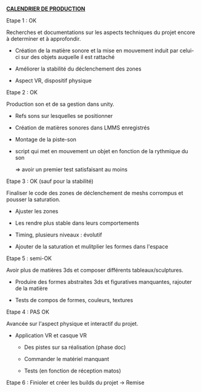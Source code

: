 <u>**CALENDRIER DE PRODUCTION**</u>

Etape 1 :  OK

Recherches et documentations sur les aspects techniques du projet encore à determiner et à approfondir.

- Création de la matière sonore et la mise en mouvement induit par celui-ci sur des objets auquelle il est rattaché

- Améliorer la stabilité du déclenchement des zones

- Aspect VR, dispositif physique 

Etape 2 :  OK

Production son et de sa gestion dans unity.

- Refs sons sur lesquelles se positionner

- Création de matières sonores dans LMMS enregistrés

- Montage de la piste-son

- script qui met en mouvement un objet en fonction de la rythmique du son
  
  => avoir un premier test satisfaisant au moins

Etape 3 :  OK (sauf pour la stabilité)

Finaliser le code des zones de déclenchement de meshs corrompus et pousser la saturation.

- Ajuster les zones

- Les rendre plus stable dans leurs comportements

- Timing, plusieurs niveaux : évolutif 

- Ajouter de la saturation et mulitplier les formes dans l'espace

Etape 5 : semi-OK

Avoir plus de matières 3ds et composer différents tableaux/sculptures.

- Produire des formes abstraites 3ds et figuratives manquantes, rajouter de la matière

- Tests de compos de formes, couleurs, textures

Etape 4 :  PAS OK

Avancée sur l'aspect physique et interactif du projet.

- Application VR et casque VR
  
  - Des pistes sur sa réalisation (phase doc)
  
  - Commander le matériel manquant
  
  - Tests (en fonction de réception matos)

Etape 6 : Finioler et créer les builds du projet -> Remise
